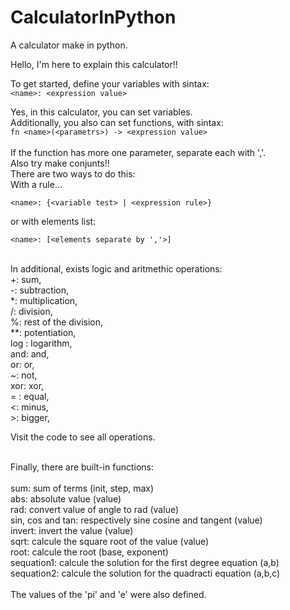 # CalculatorInPython
 A calculator make in python.

Hello, I'm here to explain this calculator!!

To get started, define your variables with sintax:<br>
    `<name>: <expression value>`

Yes, in this calculator, you can set variables.<br>
Additionally, you also can set functions, with sintax:<br>
    `fn <name>(<parametrs>) -> <expression value>`
<br><br>
If the function has more one parameter, separate each with ','.<br>
Also try make conjunts!!<br>
There are two ways to do this:<br>
    With a rule...<br>
    
   `<name>: {<variable test> | <expression rule>}`<br>
   
   or with elements list:<br>
    
   `<name>: [<elements separate by ','>]`
    
<br>
In additional, exists logic and aritmethic operations:<br>
    +: sum,<br>
    -: subtraction,<br>
    *: multiplication,<br>
    /: division,<br>
    %: rest of the division,<br>
    **: potentiation,<br>
    log <term1> <term2>: logarithm,<br>
    and: and,<br>
    or: or,<br>
    ~: not,<br>
    xor: xor,<br>
    = : equal,<br>
    <: minus,<br>
    >: bigger,<br>

Visit the code to see all operations.<br><br>

Finally, there are built-in functions:<br><br>
    sum: sum of terms (init, step, max)<br>
    abs: absolute value (value)<br>
    rad: convert value of angle to rad (value)<br>
    sin, cos and tan: respectively sine cosine and tangent (value)<br>
    invert: invert the value (value)<br>
    sqrt: calcule the square root of the value (value)<br>
    root: calcule the root (base, exponent)<br>
    sequation1: calcule the solution for the first degree equation (a,b)<br>
    sequation2: calcule the solution for the quadracti equation (a,b,c)<br>
<br>
The values of the 'pi' and 'e' were also defined.
